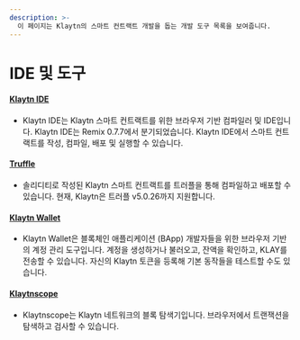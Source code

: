 ```yaml
---
description: >-
  이 페이지는 Klaytn의 스마트 컨트랙트 개발을 돕는 개발 도구 목록을 보여줍니다.
---
```


# IDE 및 도구 <a id="ide-and-tools"></a>

#### [Klaytn IDE](../../toolkit/klaytn-ide.md) <a id="klaytn-ide"></a>

* Klaytn IDE는 Klaytn 스마트 컨트랙트를 위한 브라우저 기반 컴파일러 및 IDE입니다. Klaytn IDE는 Remix 0.7.7에서 분기되었습니다. Klaytn IDE에서 스마트 컨트랙트를 작성, 컴파일, 배포 및 실행할 수 있습니다.

#### [Truffle](../../toolkit/truffle.md)  <a id="truffle"></a>

* 솔리디티로 작성된 Klaytn 스마트 컨트랙트를 트러플을 통해 컴파일하고 배포할 수 있습니다. 현재, Klaytn은 트러플 v5.0.26까지 지원합니다.

#### [Klaytn Wallet](../../toolkit/klaytn-wallet.md)  <a id="klaytn-wallet"></a>

* Klaytn Wallet은 블록체인 애플리케이션 \(BApp\) 개발자들을 위한 브라우저 기반의 계정 관리 도구입니다. 계정을 생성하거나 불러오고, 잔액을 확인하고, KLAY를 전송할 수 있습니다. 자신의 Klaytn 토큰을 등록해 기본 동작들을 테스트할 수도 있습니다.

#### [Klaytnscope](../../toolkit/klaytnscope.md)  <a id="klaytnscope"></a>

* Klaytnscope는 Klaytn 네트워크의 블록 탐색기입니다. 브라우저에서 트랜잭션을 탐색하고 검사할 수 있습니다.
